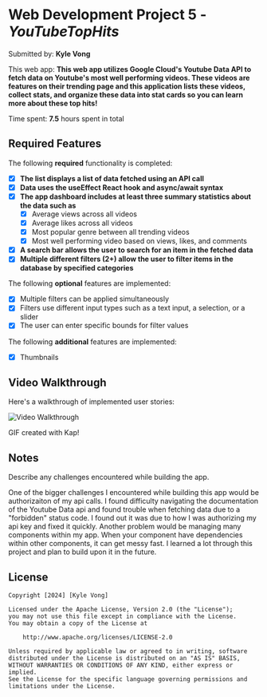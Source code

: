 # Web Development Project 5 - *YouTubeTopHits*

Submitted by: **Kyle Vong**

This web app: **This web app utilizes Google Cloud's Youtube Data API to fetch data on Youtube's most well performing videos. These videos are features on their trending page and this application lists these videos, collect stats, and organize these data into stat cards so you can learn more about these top hits!**

Time spent: **7.5** hours spent in total

## Required Features

The following **required** functionality is completed:

- [X] **The list displays a list of data fetched using an API call**
- [X] **Data uses the useEffect React hook and async/await syntax**
- [X] **The app dashboard includes at least three summary statistics about the data such as**
  - [X] Average views across all videos
  - [X] Average likes across all videos
  - [X] Most popular genre between all trending videos
  - [X] Most well performing video based on views, likes, and comments
- [X] **A search bar allows the user to search for an item in the fetched data**
- [X] **Multiple different filters (2+) allow the user to filter items in the database by specified categories**

The following **optional** features are implemented:

- [X] Multiple filters can be applied simultaneously
- [X] Filters use different input types such as a text input, a selection, or a slider
- [X] The user can enter specific bounds for filter values

The following **additional** features are implemented:

* [X] Thumbnails

## Video Walkthrough

Here's a walkthrough of implemented user stories:

<img src='https://i.imgur.com/EfILD89.gif' title='Video Walkthrough' width='' alt='Video Walkthrough' />

<!-- Replace this with whatever GIF tool you used! -->
GIF created with Kap! 
<!-- Recommended tools:
[Kap](https://getkap.co/) for macOS
[ScreenToGif](https://www.screentogif.com/) for Windows
[peek](https://github.com/phw/peek) for Linux. -->

## Notes

Describe any challenges encountered while building the app.

One of the bigger challenges I encountered while building this app would be authorizaiton of my api calls. I found difficulty navigating the documentation of the Youtube Data api and found trouble when fetching data due to a "forbidden" status code. I found out it was due to how I was authorizing my api key and fixed it quickly. Another problem would be managing many components within my app. When your component have dependencies within other components, it can get messy fast. I learned a lot through this project and plan to build upon it in the future. 

## License

    Copyright [2024] [Kyle Vong]

    Licensed under the Apache License, Version 2.0 (the "License");
    you may not use this file except in compliance with the License.
    You may obtain a copy of the License at

        http://www.apache.org/licenses/LICENSE-2.0

    Unless required by applicable law or agreed to in writing, software
    distributed under the License is distributed on an "AS IS" BASIS,
    WITHOUT WARRANTIES OR CONDITIONS OF ANY KIND, either express or implied.
    See the License for the specific language governing permissions and
    limitations under the License.
